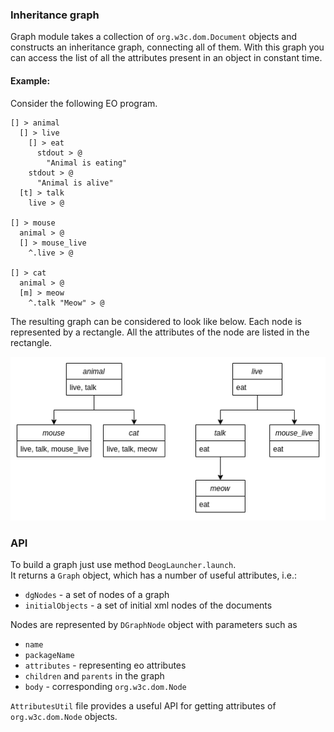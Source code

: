 ### Inheritance graph

Graph module takes a collection of `org.w3c.dom.Document` objects and constructs an inheritance graph, connecting all of them.
With this graph you can access the list of all the attributes present in an object in constant time.

#### Example:

Consider the following EO program.

```
[] > animal
  [] > live
    [] > eat
      stdout > @
        "Animal is eating"
    stdout > @
      "Animal is alive"
  [t] > talk
    live > @

[] > mouse
  animal > @
  [] > mouse_live
    ^.live > @

[] > cat
  animal > @
  [m] > meow
    ^.talk "Meow" > @
```

The resulting graph can be considered to look like below. Each node is represented by a rectangle. 
All the attributes of the node are listed in the rectangle.

![](assets/diag.drawio.png)

### API

To build a graph just use method `DeogLauncher.launch`.  
It returns a `Graph` object, which has a number of useful attributes, i.e.:
* `dgNodes` - a set of nodes of a graph
* `initialObjects` - a set of initial xml nodes of the documents

Nodes are represented by `DGraphNode` object with parameters such as 
* `name`
* `packageName`
* `attributes` - representing eo attributes
* `children` and `parents` in the graph
* `body` - corresponding `org.w3c.dom.Node`

`AttributesUtil` file provides a useful API for getting attributes of `org.w3c.dom.Node` objects.
